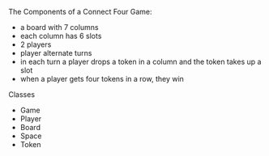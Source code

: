 The Components of a Connect Four Game:
- a board with 7 columns
- each column has 6 slots
- 2 players
- player alternate turns
- in each turn a player drops a token in a column and the token takes up a slot
- when a player gets four tokens in a row, they win

Classes
- Game
- Player
- Board
- Space
- Token
